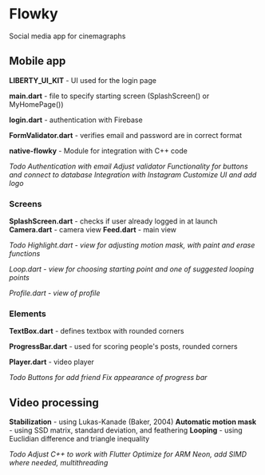 # Flowky
Social media app for cinemagraphs

## Mobile app

**LIBERTY_UI_KIT** - UI used for the login page

**main.dart** - file to specify starting screen (SplashScreen() or MyHomePage())

**login.dart** - authentication with Firebase

**FormValidator.dart** - verifies email and password are in correct format

**native-flowky** - Module for integration with C++ code

*Todo*
*Authentication with email*
*Adjust validator*
*Functionality for buttons and connect to database*
*Integration with Instagram*
*Customize UI and add logo*

### Screens
**SplashScreen.dart** - checks if user already logged in at launch
**Camera.dart** - camera view
**Feed.dart** - main view

*Todo*
*Highlight.dart - view for adjusting motion mask, with paint and erase functions*

*Loop.dart - view for choosing starting point and one of suggested looping points*

*Profile.dart - view of profile*

### Elements
**TextBox.dart** - defines textbox with rounded corners

**ProgressBar.dart** - used for scoring people's posts, rounded corners

**Player.dart** - video player

*Todo*
*Buttons for add friend*
*Fix appearance of progress bar*

## Video processing

**Stabilization** - using Lukas-Kanade (Baker, 2004)
**Automatic motion mask** - using SSD matrix, standard deviation, and feathering
**Looping** - using Euclidian difference and triangle inequality

*Todo*
*Adjust C++ to work with Flutter*
*Optimize for ARM Neon, add SIMD where needed, multithreading*
